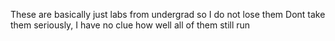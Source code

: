These are basically just labs from undergrad so I do not lose them
Dont take them seriously, I have no clue how well all of them still run 
